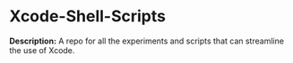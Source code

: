 # Xcode-Shell-Scripts

**Description:**
A repo for all the experiments and scripts that can streamline the use of Xcode.

